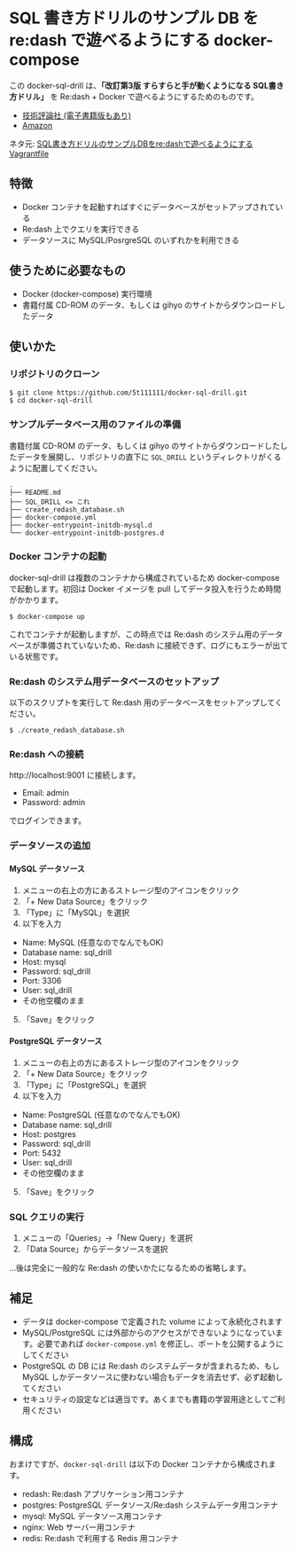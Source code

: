 # SQL 書き方ドリルのサンプル DB を re:dash で遊べるようにする docker-compose

この docker-sql-drill は、__「改訂第3版 すらすらと手が動くようになる SQL書き方ドリル」__ を Re:dash + Docker で遊べるようにするためのものです。

- [技術評論社 (電子書籍版もあり)](http://gihyo.jp/book/2016/978-4-7741-8066-3)
- [Amazon](www.amazon.co.jp/dp/4774180661)

ネタ元: [SQL書き方ドリルのサンプルDBをre:dashで遊べるようにするVagrantfile](http://ariarijp.hatenablog.com/entry/2016/09/05/140559)

## 特徴

- Docker コンテナを起動すればすぐにデータベースがセットアップされている
- Re:dash 上でクエリを実行できる
- データソースに MySQL/PosrgreSQL のいずれかを利用できる

## 使うために必要なもの

- Docker (docker-compose) 実行環境
- 書籍付属 CD-ROM のデータ、もしくは gihyo のサイトからダウンロードしたデータ

## 使いかた

### リポジトリのクローン

```
$ git clone https://github.com/5t111111/docker-sql-drill.git
$ cd docker-sql-drill
```

### サンプルデータベース用のファイルの準備

書籍付属 CD-ROM のデータ、もしくは gihyo のサイトからダウンロードしたしたデータを展開し、リポジトリの直下に `SQL_DRILL` というディレクトリがくるように配置してください。

```
.
├── README.md
├── SQL_DRILL <= これ
├── create_redash_database.sh
├── docker-compose.yml
├── docker-entrypoint-initdb-mysql.d
└── docker-entrypoint-initdb-postgres.d
```


### Docker コンテナの起動

docker-sql-drill は複数のコンテナから構成されているため docker-compose で起動します。初回は Docker イメージを pull してデータ投入を行うため時間がかかります。

```
$ docker-compose up
```

これでコンテナが起動しますが、この時点では Re:dash のシステム用のデータベースが準備されていないため、Re:dash に接続できず、ログにもエラーが出ている状態です。

### Re:dash のシステム用データベースのセットアップ

以下のスクリプトを実行して Re:dash 用のデータベースをセットアップしてください。

```
$ ./create_redash_database.sh
```

### Re:dash への接続

http://localhost:9001 に接続します。

- Email: admin
- Password: admin

でログインできます。

### データソースの追加

#### MySQL データソース

1. メニューの右上の方にあるストレージ型のアイコンをクリック
2. 「+ New Data Source」をクリック
3. 「Type」に「MySQL」を選択
4. 以下を入力
  - Name: MySQL (任意なのでなんでもOK)
  - Database name: sql_drill
  - Host: mysql
  - Password: sql_drill
  - Port: 3306
  - User: sql_drill
  - その他空欄のまま
5. 「Save」をクリック

#### PostgreSQL データソース

1. メニューの右上の方にあるストレージ型のアイコンをクリック
2. 「+ New Data Source」をクリック
3. 「Type」に「PostgreSQL」を選択
4. 以下を入力
  - Name: PostgreSQL (任意なのでなんでもOK)
  - Database name: sql_drill
  - Host: postgres
  - Password: sql_drill
  - Port: 5432
  - User: sql_drill
  - その他空欄のまま
5. 「Save」をクリック

### SQL クエリの実行

1. メニューの「Queries」->「New Query」を選択
2. 「Data Source」からデータソースを選択

...後は完全に一般的な Re:dash の使いかたになるための省略します。

## 補足

- データは docker-compose で定義された volume によって永続化されます
- MySQL/PostgreSQL には外部からのアクセスができないようになっています。必要であれば `docker-compose.yml` を修正し、ポートを公開するようにしてください
- PostgreSQL の DB には Re:dash のシステムデータが含まれるため、もし MySQL しかデータソースに使わない場合もデータを消去せず、必ず起動してください
- セキュリティの設定などは適当です。あくまでも書籍の学習用途としてご利用ください

## 構成

おまけですが、`docker-sql-drill` は以下の Docker コンテナから構成されます。

- redash: Re:dash アプリケーション用コンテナ
- postgres: PostgreSQL データソース/Re:dash システムデータ用コンテナ
- mysql: MySQL データソース用コンテナ
- nginx: Web サーバー用コンテナ
- redis: Re:dash で利用する Redis 用コンテナ
